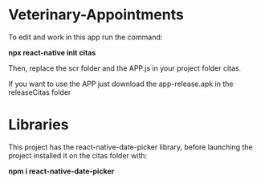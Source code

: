 # Veterinary-Appointments

To edit and work in this app run the command: 

**npx react-native init citas**

Then, replace the scr folder and the APP.js in your project folder citas.

If you want to use the APP just download the app-release.apk in the releaseCitas folder

# Libraries
 
 This project has the react-native-date-picker library, before launching the project installed it on the citas folder with:
 
**npm i react-native-date-picker**

